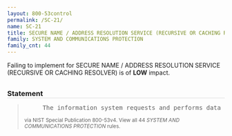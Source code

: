 ```yaml
---
layout: 800-53control
permalink: /SC-21/
name: SC-21
title: SECURE NAME / ADDRESS RESOLUTION SERVICE (RECURSIVE OR CACHING RESOLVER) SYSTEM AND COMMUNICATIONS PROTECTION
family: SYSTEM AND COMMUNICATIONS PROTECTION
family_cnt: 44
---
```

<p class="text-info">Failing to implement for SECURE NAME / ADDRESS RESOLUTION SERVICE (RECURSIVE OR CACHING RESOLVER) is of <b>LOW</b> impact.</p>

<h3 style="border-bottom:1px solid #ddd;margin:30px 0 8px 0;">Statement</h3>
<blockquote>
<pre>     The information system requests and performs data origin authentication and data integrity verification on the name/address resolution responses the system receives from authoritative sources. 
</pre>
<p><small>via NIST Special Publication 800-53v4. View all 44 <i>SYSTEM AND COMMUNICATIONS PROTECTION</i> rules. <a href="/cce/ssg/group/$Group_id"><span class="glyphicon glyphicon-link"></span></a> </small></p>
</blockquote>

